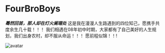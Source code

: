 # FourBroBoys
***蓦然回首，那人却在灯火阑珊处***
这是我在漫漫人生路遇到的四位知己，愿携手共度余生几十载！！！
我们相遇在08年初中时期，大家都有了自己美好的人生规划，我们出身农村，却不服从命运！！！
愿前程似锦！！!

![avatar](https://gitee.com/YoungofNUAA/FourBroBoys/blob/main/images/20220409_0.jpg)
